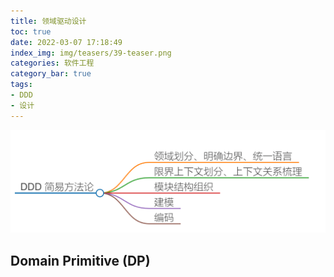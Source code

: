 ```yaml
---
title: 领域驱动设计
toc: true
date: 2022-03-07 17:18:49
index_img: img/teasers/39-teaser.png
categories: 软件工程
category_bar: true
tags:
- DDD
- 设计
---
```


<center>
    <img src="39/simple-DDD.png" alt="" />
</center>

<!-- more -->

## Domain Primitive (DP)
